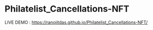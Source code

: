 # Philatelist_Cancellations-NFT

LIVE DEMO : https://ranojitdas.github.io/Philatelist_Cancellations-NFT/

